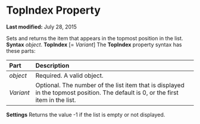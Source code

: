 
# TopIndex Property

 **Last modified:** July 28, 2015


Sets and returns the item that appears in the topmost position in the list.
 **Syntax**
 _object_. **TopIndex** [= _Variant_]
The  **TopIndex** property syntax has these parts:


|**Part**|**Description**|
|:-----|:-----|
| _object_|Required. A valid object.|
| _Variant_|Optional. The number of the list item that is displayed in the topmost position. The default is 0, or the first item in the list.|
 **Settings**
Returns the value -1 if the list is empty or not displayed.
